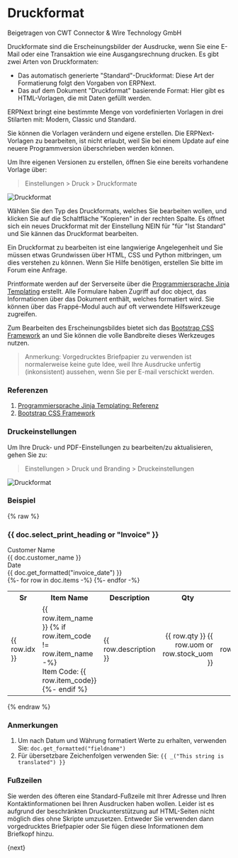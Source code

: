 # Druckformat
<span class="text-muted contributed-by">Beigetragen von CWT Connector & Wire Technology GmbH</span>

Druckformate sind die Erscheinungsbilder der Ausdrucke, wenn Sie eine E-Mail oder eine Transaktion wie eine Ausgangsrechnung drucken. Es gibt zwei Arten von Druckformaten:

* Das automatisch generierte "Standard"-Druckformat: Diese Art der Formatierung folgt den Vorgaben von ERPNext.
* Das auf dem Dokument "Druckformat" basierende Format: Hier gibt es HTML-Vorlagen, die  mit Daten gefüllt werden.

ERPNext bringt eine bestimmte Menge von vordefinierten Vorlagen in drei Stilarten mit: Modern, Classic und Standard.

Sie können die Vorlagen verändern und eigene erstellen. Die ERPNext-Vorlagen zu bearbeiten, ist nicht erlaubt, weil Sie bei einem Update auf eine neuere Programmversion überschrieben werden können.

Um Ihre eigenen Versionen zu erstellen, öffnen Sie eine bereits vorhandene Vorlage über:

> Einstellungen > Druck > Druckformate

![Druckformat](/assets/erpnext_docs/assets/img/customize/print-settings.png)

Wählen Sie den Typ des Druckformats, welches Sie bearbeiten wollen, und klicken Sie auf die Schaltfläche "Kopieren" in der rechten Spalte. Es öffnet sich ein neues Druckformat mit der Einstellung NEIN für "für "Ist Standard" und Sie kännen das Druckformat bearbeiten.

Ein Druckformat zu bearbeiten ist eine langwierige Angelegenheit und Sie müssen etwas Grundwissen über HTML, CSS und Python mitbringen, um dies verstehen zu können. Wenn Sie Hilfe benötigen, erstellen Sie bitte im Forum eine Anfrage.

Printformate werden auf der Serverseite über die [Programmiersprache Jinja Templating](http://jinja.pocoo.org/docs/templates/) erstellt. Alle Formulare haben Zugriff auf doc object, das Informationen über das Dokument enthält, welches formatiert wird. Sie können über das Frappé-Modul auch auf oft verwendete Hilfswerkzeuge zugreifen.

Zum Bearbeiten des Erscheinungsbildes bietet sich das [Bootstrap CSS Framework](http://getbootstrap.com/)  an und Sie können die volle Bandbreite dieses Werkzeuges nutzen.

> Anmerkung: Vorgedrucktes Briefpapier zu verwenden ist normalerweise keine gute Idee, weil Ihre Ausdrucke unfertig (inkonsistent) aussehen, wenn Sie per E-mail verschickt werden.

### Referenzen

1. [Programmiersprache Jinja Templating: Referenz](http://jinja.pocoo.org/docs/templates/)
2. [Bootstrap CSS Framework](http://getbootstrap.com/)

### Druckeinstellungen

Um Ihre Druck- und PDF-Einstellungen zu bearbeiten/zu aktualisieren, gehen Sie zu:

> Einstellungen > Druck und Branding > Druckeinstellungen

![Druckformat](/assets/erpnext_docs/assets/img/customize/print-settings.png)

### Beispiel

 {% raw %}<h3>{{ doc.select_print_heading or "Invoice" }}</h3>
 <div class="row">
    <div class="col-md-3 text-right">Customer Name</div>
    <div class="col-md-9">{{ doc.customer_name }}</div>
 </div>
 <div class="row">
    <div class="col-md-3 text-right">Date</div>
    <div class="col-md-9">{{ doc.get_formatted("invoice_date") }}</div>
 </div>
 <table class="table table-bordered">
    <tbody>
        <tr>
            <th>Sr</th>
            <th>Item Name</th>
            <th>Description</th>
            <th class="text-right">Qty</th>
            <th class="text-right">Rate</th>
            <th class="text-right">Amount</th>
        </tr>
        {%- for row in doc.items -%}
        <tr>
            <td style="width: 3%;">{{ row.idx }}</td>
            <td style="width: 20%;">
                {{ row.item_name }}
                {% if row.item_code != row.item_name -%}
                <br>Item Code: {{ row.item_code}}
                {%- endif %}
            </td>
            <td style="width: 37%;">
                <div style="border: 0px;">{{ row.description }}</div></td>
            <td style="width: 10%; text-align: right;">{{ row.qty }} {{ row.uom or row.stock_uom }}</td>
            <td style="width: 15%; text-align: right;">{{
                row.get_formatted("rate", doc) }}</td>
            <td style="width: 15%; text-align: right;">{{
                row.get_formatted("amount", doc) }}</td>
        </tr>
        {%- endfor -%}
    </tbody>
    </table>{% endraw %}

### Anmerkungen

1. Um nach Datum und Währung formatiert Werte zu erhalten, verwenden Sie: `doc.get_formatted("fieldname")`
1. Für übersetzbare Zeichenfolgen verwenden Sie: `{{ _("This string is translated") }}`

### Fußzeilen

Sie werden des öfteren eine Standard-Fußzeile mit Ihrer Adresse und Ihren Kontaktinformationen bei Ihren Ausdrucken haben wollen. Leider ist es aufgrund der beschränkten Druckunterstützung auf HTML-Seiten nicht möglich dies ohne Skripte umzusetzen. Entweder Sie verwenden dann vorgedrucktes Briefpapier oder Sie fügen diese Informationen dem Briefkopf hinzu.

{next}
